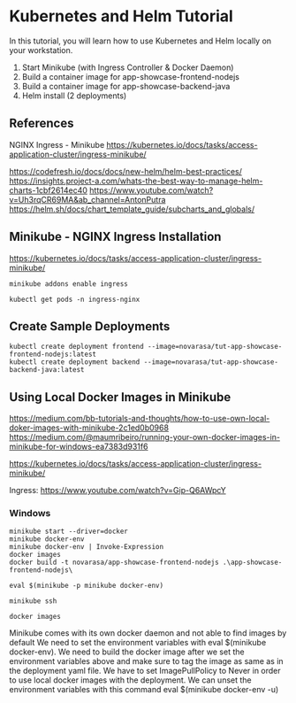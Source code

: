 # Kubernetes and Helm Tutorial
In this tutorial, you will learn how to use Kubernetes and Helm locally on your workstation. 

1. Start Minikube (with Ingress Controller & Docker Daemon)
2. Build a container image for app-showcase-frontend-nodejs
3. Build a container image for app-showcase-backend-java
4. Helm install (2 deployments)

## References
NGINX Ingress - Minikube https://kubernetes.io/docs/tasks/access-application-cluster/ingress-minikube/

https://codefresh.io/docs/docs/new-helm/helm-best-practices/
https://insights.project-a.com/whats-the-best-way-to-manage-helm-charts-1cbf2614ec40
https://www.youtube.com/watch?v=Uh3rqCR69MA&ab_channel=AntonPutra
https://helm.sh/docs/chart_template_guide/subcharts_and_globals/

## Minikube - NGINX Ingress Installation
https://kubernetes.io/docs/tasks/access-application-cluster/ingress-minikube/
```
minikube addons enable ingress

kubectl get pods -n ingress-nginx
```

## Create Sample Deployments
```
kubectl create deployment frontend --image=novarasa/tut-app-showcase-frontend-nodejs:latest
kubectl create deployment backend --image=novarasa/tut-app-showcase-backend-java:latest
```

## Using Local Docker Images in Minikube
https://medium.com/bb-tutorials-and-thoughts/how-to-use-own-local-doker-images-with-minikube-2c1ed0b0968
https://medium.com/@maumribeiro/running-your-own-docker-images-in-minikube-for-windows-ea7383d931f6

https://kubernetes.io/docs/tasks/access-application-cluster/ingress-minikube/

Ingress:
https://www.youtube.com/watch?v=Gip-Q6AWpcY

### Windows
```
minikube start --driver=docker
minikube docker-env
minikube docker-env | Invoke-Expression
docker images
docker build -t novarasa/app-showcase-frontend-nodejs .\app-showcase-frontend-nodejs\
```
```
eval $(minikube -p minikube docker-env)

minikube ssh

docker images
```
Minikube comes with its own docker daemon and not able to find images by default
We need to set the environment variables with eval $(minikube docker-env).
We need to build the docker image after we set the environment variables above and make sure to tag the image as same as in the deployment yaml file.
We have to set ImagePullPolicy to Never in order to use local docker images with the deployment.
We can unset the environment variables with this command eval $(minikube docker-env -u)